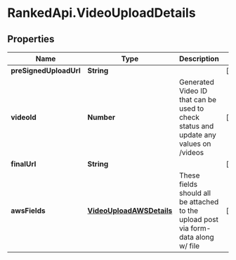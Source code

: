 # RankedApi.VideoUploadDetails

## Properties
Name | Type | Description | Notes
------------ | ------------- | ------------- | -------------
**preSignedUploadUrl** | **String** |  | [optional] 
**videoId** | **Number** | Generated Video ID that can be used to check status and update any values on /videos | [optional] 
**finalUrl** | **String** |  | [optional] 
**awsFields** | [**VideoUploadAWSDetails**](VideoUploadAWSDetails.md) | These fields should all be attached to the upload post via form-data along w/ file | [optional] 


